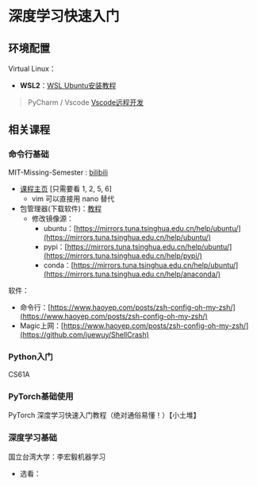 # 深度学习快速入门

## 环境配置

Virtual Linux：

- **WSL2**：[WSL Ubuntu安装教程](https://wiki.osa.moe/guide-for-beginner/wsl-install-guide/)

> PyCharm / Vscode [Vscode远程开发](https://zhuanlan.zhihu.com/p/494388678)

## 相关课程

### 命令行基础

MIT-Missing-Semester : [bilibili](https://space.bilibili.com/518734451?spm_id_from=333.337.search-card.all.click)

- [课程主页](https://missing-semester-cn.github.io/) [只需要看 1, 2, 5, 6]
  - vim 可以直接用 nano 替代
- 包管理器(下载软件)：[教程](https://zhuanlan.zhihu.com/p/28562152)
  - 修改镜像源：
    - ubuntu：[https://mirrors.tuna.tsinghua.edu.cn/help/ubuntu/](https://mirrors.tuna.tsinghua.edu.cn/help/ubuntu/)
    - pypi：[https://mirrors.tuna.tsinghua.edu.cn/help/ubuntu/](https://mirrors.tuna.tsinghua.edu.cn/help/pypi/)
    - conda：[https://mirrors.tuna.tsinghua.edu.cn/help/ubuntu/](https://mirrors.tuna.tsinghua.edu.cn/help/anaconda/)

软件：

- 命令行：[https://www.haoyep.com/posts/zsh-config-oh-my-zsh/](https://www.haoyep.com/posts/zsh-config-oh-my-zsh/)
- Magic上网：[https://www.haoyep.com/posts/zsh-config-oh-my-zsh/](https://github.com/juewuy/ShellCrash)


### Python入门

CS61A

### PyTorch基础使用

PyTorch 深度学习快速入门教程（绝对通俗易懂！）【小土堆】

### 深度学习基础

国立台湾大学：李宏毅机器学习

- 选看：

